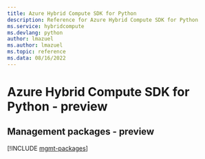 ```yaml
---
title: Azure Hybrid Compute SDK for Python
description: Reference for Azure Hybrid Compute SDK for Python
ms.service: hybridcompute
ms.devlang: python
author: lmazuel
ms.author: lmazuel
ms.topic: reference
ms.data: 08/16/2022
---
```

# Azure Hybrid Compute SDK for Python - preview

## Management packages - preview
[!INCLUDE [mgmt-packages](hybrid-compute-mgmt-index.md)]
